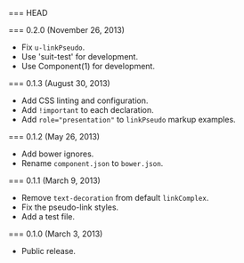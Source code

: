 === HEAD

=== 0.2.0 (November 26, 2013)

* Fix `u-linkPseudo`.
* Use 'suit-test' for development.
* Use Component(1) for development.

=== 0.1.3 (August 30, 2013)

* Add CSS linting and configuration.
* Add `!important` to each declaration.
* Add `role="presentation"` to `linkPseudo` markup examples.

=== 0.1.2 (May 26, 2013)

* Add bower ignores.
* Rename `component.json` to `bower.json`.

=== 0.1.1 (March 9, 2013)

* Remove `text-decoration` from default `linkComplex`.
* Fix the pseudo-link styles.
* Add a test file.

=== 0.1.0 (March 3, 2013)

* Public release.
